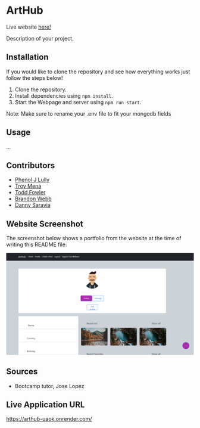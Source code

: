 # ArtHub

Live website [here!](https://github.com/PhenolLully/group-project-3)

Description of your project.

## Installation

If you would like to clone the repository and see how everything works just follow the steps below!

1. Clone the repository.
2. Install dependencies using `npm install`.
3. Start the Webpage and server using `npm run start`.

Note: Make sure to rename your .env file to fit your mongodb fields

## Usage

...

## Contributors

- [Phenol J Lully](https://github.com/PhenolLully)
- [Troy Mena](https://github.com/TroyMena)
- [Todd Fowler](https://github.com/tyfowler1)
- [Brandon Webb](https://github.com/Bmwebb215)
- [Danny Saravia](https://github.com/Dannysaravia001)

## Website Screenshot

The screenshot below shows a portfolio from the website at the time of writing this README file:

![website screenshot](./assets/images/website-screenshot.png)

## Sources

- Bootcamp tutor, Jose Lopez

## Live Application URL

https://arthub-uaok.onrender.com/